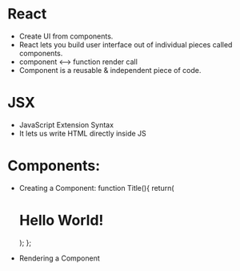 # React
- Create UI from components.
- React lets you build user interface out of individual pieces called components.
- component <--> function
    render          call
- Component is a reusable & independent piece of code.


# JSX
- JavaScript Extension Syntax
- It lets us write HTML directly inside JS

# Components:
- Creating a Component:
function Title(){
    return(
        <h1> Hello World! </h1>
    );
};

- Rendering a Component
<Title></Title>         <Title/>


# Writing Markup in JSX: Rules of JSX:
1. Return a single root element
2. Close all the tags
3. camelCase most of the things


# React Fragment:
- Fragments let you group a list of children without adding extra nodes to the DOM.
- <> ... </>

# JavaScript in JSX with Curly Braces:
- JSX lets you write HTML-like markup inside a JavaScript file, keeping rendering logic and content in the same place. 
- Sometimes you will want to add a little JavaScript logic or reference a dynamic property inside that markup. In this situation, you can use curly braces in your JSX to open a window to JavaScript.

# React Props
- Props are the information that you pass to a JSX tag.

# State in React
- The state is a built-in React object that is used to contain data or information about the component.
- A component's state can change over time; whenever it changes, the component re-renders.
- React `re-render` when `state value change`.

# Hooks
- Hooks were a new addition in React 16.8
- They let you use state and other React features without writing a class.
1. useState():
    - useState is React Hook that lets you add a state variable to your component.
    - const [state, setState] = useState(initialState);
    - useState returns an array with exactly two values:
        1. The current state. During the first render, it will match the initialState you have passed.
        2. The set function that lets you update the state to a different values and trigger a re-render.


# Closure:
- A `Closure` is a feature in JavaScript where an inner function has access to the outer(enclosing) function's variable.

# setState()
- for array and objects we can't directly push elements, before pushing elements we need to destructure (...) in array & objects.


# Component Types `class & functional`
`Logical Comp`                   `Presentational Comp`
- Smart component                 - Dumb component
- State                           - No State


